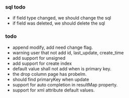 ### sql todo
- if field type changed, we should change the sql
- if field was deleted, we should delete the sql

### todo
- append modify, add need change flag.
- warning user that not add id, last_update, create_time
- add support for unsigned
- add support for create index
- default value shall not add when is primary key.
- the drop column page has probelm.
- should find primaryKey when update
- support for auto completion in resultMap property.
- support for xml attribute default values.